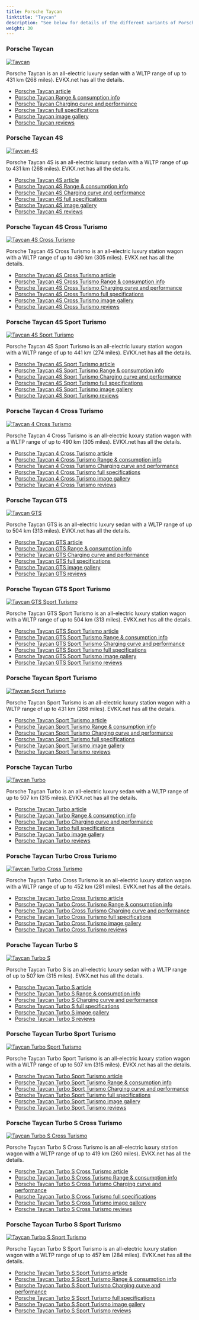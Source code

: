 ```yaml
---
title: Porsche Taycan
linktitle: "Taycan"
description: "See below for details of the different variants of Porsche Taycan"
weight: 30
---
```

### Porsche Taycan

<a href="/models/porsche/taycan/taycan/"><img src="https://media.evkx.net/multimedia/models/porsche/taycan/taycan/main_1_st.jpg" class="img-fluid" alt="Taycan" ></a>

Porsche Taycan is an all-electric luxury sedan with a WLTP range of up to 431 km (268 miles). EVKX.net has all the details. 

- [Porsche Taycan article](/models/porsche/taycan/taycan/)
- [Porsche Taycan Range & consumption info](/models/porsche/taycan/taycan/rangeandconsumption)
- [Porsche Taycan Charging curve and performance](/models/porsche/taycan/taycan/chargingcurve)
- [Porsche Taycan full specifications](/models/porsche/taycan/taycan/specifications)
- [Porsche Taycan image gallery](/models/porsche/taycan/taycan/gallery)
- [Porsche Taycan reviews](/models/porsche/taycan/taycan/reviews)

### Porsche Taycan 4S

<a href="/models/porsche/taycan/taycan_4s/"><img src="https://media.evkx.net/multimedia/models/porsche/taycan/taycan_4s/main_1_st.jpg" class="img-fluid" alt="Taycan 4S" ></a>

Porsche Taycan 4S is an all-electric luxury sedan with a WLTP range of up to 431 km (268 miles). EVKX.net has all the details. 

- [Porsche Taycan 4S article](/models/porsche/taycan/taycan_4s/)
- [Porsche Taycan 4S Range & consumption info](/models/porsche/taycan/taycan_4s/rangeandconsumption)
- [Porsche Taycan 4S Charging curve and performance](/models/porsche/taycan/taycan_4s/chargingcurve)
- [Porsche Taycan 4S full specifications](/models/porsche/taycan/taycan_4s/specifications)
- [Porsche Taycan 4S image gallery](/models/porsche/taycan/taycan_4s/gallery)
- [Porsche Taycan 4S reviews](/models/porsche/taycan/taycan_4s/reviews)

### Porsche Taycan 4S Cross Turismo

<a href="/models/porsche/taycan/taycan_4s_cross_turismo/"><img src="https://media.evkx.net/multimedia/models/porsche/taycan/taycan_4s_cross_turismo/main_1_st.jpg" class="img-fluid" alt="Taycan 4S Cross Turismo" ></a>

Porsche Taycan 4S Cross Turismo is an all-electric luxury station wagon with a WLTP range of up to 490 km (305 miles). EVKX.net has all the details. 

- [Porsche Taycan 4S Cross Turismo article](/models/porsche/taycan/taycan_4s_cross_turismo/)
- [Porsche Taycan 4S Cross Turismo Range & consumption info](/models/porsche/taycan/taycan_4s_cross_turismo/rangeandconsumption)
- [Porsche Taycan 4S Cross Turismo Charging curve and performance](/models/porsche/taycan/taycan_4s_cross_turismo/chargingcurve)
- [Porsche Taycan 4S Cross Turismo full specifications](/models/porsche/taycan/taycan_4s_cross_turismo/specifications)
- [Porsche Taycan 4S Cross Turismo image gallery](/models/porsche/taycan/taycan_4s_cross_turismo/gallery)
- [Porsche Taycan 4S Cross Turismo reviews](/models/porsche/taycan/taycan_4s_cross_turismo/reviews)

### Porsche Taycan 4S Sport Turismo

<a href="/models/porsche/taycan/taycan_4s_sport_turismo/"><img src="https://media.evkx.net/multimedia/models/porsche/taycan/taycan_4s_sport_turismo/main_1_st.jpg" class="img-fluid" alt="Taycan 4S Sport Turismo" ></a>

Porsche Taycan 4S Sport Turismo is an all-electric luxury station wagon with a WLTP range of up to 441 km (274 miles). EVKX.net has all the details. 

- [Porsche Taycan 4S Sport Turismo article](/models/porsche/taycan/taycan_4s_sport_turismo/)
- [Porsche Taycan 4S Sport Turismo Range & consumption info](/models/porsche/taycan/taycan_4s_sport_turismo/rangeandconsumption)
- [Porsche Taycan 4S Sport Turismo Charging curve and performance](/models/porsche/taycan/taycan_4s_sport_turismo/chargingcurve)
- [Porsche Taycan 4S Sport Turismo full specifications](/models/porsche/taycan/taycan_4s_sport_turismo/specifications)
- [Porsche Taycan 4S Sport Turismo image gallery](/models/porsche/taycan/taycan_4s_sport_turismo/gallery)
- [Porsche Taycan 4S Sport Turismo reviews](/models/porsche/taycan/taycan_4s_sport_turismo/reviews)

### Porsche Taycan 4 Cross Turismo

<a href="/models/porsche/taycan/taycan_4_cross_turismo/"><img src="https://media.evkx.net/multimedia/models/porsche/taycan/taycan_4_cross_turismo/main_1_st.jpg" class="img-fluid" alt="Taycan 4 Cross Turismo" ></a>

Porsche Taycan 4 Cross Turismo is an all-electric luxury station wagon with a WLTP range of up to 490 km (305 miles). EVKX.net has all the details. 

- [Porsche Taycan 4 Cross Turismo article](/models/porsche/taycan/taycan_4_cross_turismo/)
- [Porsche Taycan 4 Cross Turismo Range & consumption info](/models/porsche/taycan/taycan_4_cross_turismo/rangeandconsumption)
- [Porsche Taycan 4 Cross Turismo Charging curve and performance](/models/porsche/taycan/taycan_4_cross_turismo/chargingcurve)
- [Porsche Taycan 4 Cross Turismo full specifications](/models/porsche/taycan/taycan_4_cross_turismo/specifications)
- [Porsche Taycan 4 Cross Turismo image gallery](/models/porsche/taycan/taycan_4_cross_turismo/gallery)
- [Porsche Taycan 4 Cross Turismo reviews](/models/porsche/taycan/taycan_4_cross_turismo/reviews)

### Porsche Taycan GTS

<a href="/models/porsche/taycan/taycan_gts/"><img src="https://media.evkx.net/multimedia/models/porsche/taycan/taycan_gts/main_1_st.jpg" class="img-fluid" alt="Taycan GTS" ></a>

Porsche Taycan GTS is an all-electric luxury sedan with a WLTP range of up to 504 km (313 miles). EVKX.net has all the details. 

- [Porsche Taycan GTS article](/models/porsche/taycan/taycan_gts/)
- [Porsche Taycan GTS Range & consumption info](/models/porsche/taycan/taycan_gts/rangeandconsumption)
- [Porsche Taycan GTS Charging curve and performance](/models/porsche/taycan/taycan_gts/chargingcurve)
- [Porsche Taycan GTS full specifications](/models/porsche/taycan/taycan_gts/specifications)
- [Porsche Taycan GTS image gallery](/models/porsche/taycan/taycan_gts/gallery)
- [Porsche Taycan GTS reviews](/models/porsche/taycan/taycan_gts/reviews)

### Porsche Taycan GTS Sport Turismo

<a href="/models/porsche/taycan/taycan_gts_sport_turismo/"><img src="https://media.evkx.net/multimedia/models/porsche/taycan/taycan_gts_sport_turismo/main_1_st.jpg" class="img-fluid" alt="Taycan GTS Sport Turismo" ></a>

Porsche Taycan GTS Sport Turismo is an all-electric luxury station wagon with a WLTP range of up to 504 km (313 miles). EVKX.net has all the details. 

- [Porsche Taycan GTS Sport Turismo article](/models/porsche/taycan/taycan_gts_sport_turismo/)
- [Porsche Taycan GTS Sport Turismo Range & consumption info](/models/porsche/taycan/taycan_gts_sport_turismo/rangeandconsumption)
- [Porsche Taycan GTS Sport Turismo Charging curve and performance](/models/porsche/taycan/taycan_gts_sport_turismo/chargingcurve)
- [Porsche Taycan GTS Sport Turismo full specifications](/models/porsche/taycan/taycan_gts_sport_turismo/specifications)
- [Porsche Taycan GTS Sport Turismo image gallery](/models/porsche/taycan/taycan_gts_sport_turismo/gallery)
- [Porsche Taycan GTS Sport Turismo reviews](/models/porsche/taycan/taycan_gts_sport_turismo/reviews)

### Porsche Taycan Sport Turismo

<a href="/models/porsche/taycan/taycan_sport_turismo/"><img src="https://media.evkx.net/multimedia/models/porsche/taycan/taycan_sport_turismo/main_1_st.jpg" class="img-fluid" alt="Taycan Sport Turismo" ></a>

Porsche Taycan Sport Turismo is an all-electric luxury station wagon with a WLTP range of up to 431 km (268 miles). EVKX.net has all the details. 

- [Porsche Taycan Sport Turismo article](/models/porsche/taycan/taycan_sport_turismo/)
- [Porsche Taycan Sport Turismo Range & consumption info](/models/porsche/taycan/taycan_sport_turismo/rangeandconsumption)
- [Porsche Taycan Sport Turismo Charging curve and performance](/models/porsche/taycan/taycan_sport_turismo/chargingcurve)
- [Porsche Taycan Sport Turismo full specifications](/models/porsche/taycan/taycan_sport_turismo/specifications)
- [Porsche Taycan Sport Turismo image gallery](/models/porsche/taycan/taycan_sport_turismo/gallery)
- [Porsche Taycan Sport Turismo reviews](/models/porsche/taycan/taycan_sport_turismo/reviews)

### Porsche Taycan Turbo

<a href="/models/porsche/taycan/taycan_turbo/"><img src="https://media.evkx.net/multimedia/models/porsche/taycan/taycan_turbo/main_1_st.jpg" class="img-fluid" alt="Taycan Turbo" ></a>

Porsche Taycan Turbo is an all-electric luxury sedan with a WLTP range of up to 507 km (315 miles). EVKX.net has all the details. 

- [Porsche Taycan Turbo article](/models/porsche/taycan/taycan_turbo/)
- [Porsche Taycan Turbo Range & consumption info](/models/porsche/taycan/taycan_turbo/rangeandconsumption)
- [Porsche Taycan Turbo Charging curve and performance](/models/porsche/taycan/taycan_turbo/chargingcurve)
- [Porsche Taycan Turbo full specifications](/models/porsche/taycan/taycan_turbo/specifications)
- [Porsche Taycan Turbo image gallery](/models/porsche/taycan/taycan_turbo/gallery)
- [Porsche Taycan Turbo reviews](/models/porsche/taycan/taycan_turbo/reviews)

### Porsche Taycan Turbo Cross Turismo

<a href="/models/porsche/taycan/taycan_turbo_cross_turismo/"><img src="https://media.evkx.net/multimedia/models/porsche/taycan/taycan_turbo_cross_turismo/main_1_st.jpg" class="img-fluid" alt="Taycan Turbo Cross Turismo" ></a>

Porsche Taycan Turbo Cross Turismo is an all-electric luxury station wagon with a WLTP range of up to 452 km (281 miles). EVKX.net has all the details. 

- [Porsche Taycan Turbo Cross Turismo article](/models/porsche/taycan/taycan_turbo_cross_turismo/)
- [Porsche Taycan Turbo Cross Turismo Range & consumption info](/models/porsche/taycan/taycan_turbo_cross_turismo/rangeandconsumption)
- [Porsche Taycan Turbo Cross Turismo Charging curve and performance](/models/porsche/taycan/taycan_turbo_cross_turismo/chargingcurve)
- [Porsche Taycan Turbo Cross Turismo full specifications](/models/porsche/taycan/taycan_turbo_cross_turismo/specifications)
- [Porsche Taycan Turbo Cross Turismo image gallery](/models/porsche/taycan/taycan_turbo_cross_turismo/gallery)
- [Porsche Taycan Turbo Cross Turismo reviews](/models/porsche/taycan/taycan_turbo_cross_turismo/reviews)

### Porsche Taycan Turbo S

<a href="/models/porsche/taycan/taycan_turbo_s/"><img src="https://media.evkx.net/multimedia/models/porsche/taycan/taycan_turbo_s/main_1_st.jpg" class="img-fluid" alt="Taycan Turbo S" ></a>

Porsche Taycan Turbo S is an all-electric luxury sedan with a WLTP range of up to 507 km (315 miles). EVKX.net has all the details. 

- [Porsche Taycan Turbo S article](/models/porsche/taycan/taycan_turbo_s/)
- [Porsche Taycan Turbo S Range & consumption info](/models/porsche/taycan/taycan_turbo_s/rangeandconsumption)
- [Porsche Taycan Turbo S Charging curve and performance](/models/porsche/taycan/taycan_turbo_s/chargingcurve)
- [Porsche Taycan Turbo S full specifications](/models/porsche/taycan/taycan_turbo_s/specifications)
- [Porsche Taycan Turbo S image gallery](/models/porsche/taycan/taycan_turbo_s/gallery)
- [Porsche Taycan Turbo S reviews](/models/porsche/taycan/taycan_turbo_s/reviews)

### Porsche Taycan Turbo Sport Turismo

<a href="/models/porsche/taycan/taycan_turbo_sport_turismo/"><img src="https://media.evkx.net/multimedia/models/porsche/taycan/taycan_turbo_sport_turismo/main_1_st.jpg" class="img-fluid" alt="Taycan Turbo Sport Turismo" ></a>

Porsche Taycan Turbo Sport Turismo is an all-electric luxury station wagon with a WLTP range of up to 507 km (315 miles). EVKX.net has all the details. 

- [Porsche Taycan Turbo Sport Turismo article](/models/porsche/taycan/taycan_turbo_sport_turismo/)
- [Porsche Taycan Turbo Sport Turismo Range & consumption info](/models/porsche/taycan/taycan_turbo_sport_turismo/rangeandconsumption)
- [Porsche Taycan Turbo Sport Turismo Charging curve and performance](/models/porsche/taycan/taycan_turbo_sport_turismo/chargingcurve)
- [Porsche Taycan Turbo Sport Turismo full specifications](/models/porsche/taycan/taycan_turbo_sport_turismo/specifications)
- [Porsche Taycan Turbo Sport Turismo image gallery](/models/porsche/taycan/taycan_turbo_sport_turismo/gallery)
- [Porsche Taycan Turbo Sport Turismo reviews](/models/porsche/taycan/taycan_turbo_sport_turismo/reviews)

### Porsche Taycan Turbo S Cross Turismo

<a href="/models/porsche/taycan/taycan_turbo_s_cross_turismo/"><img src="https://media.evkx.net/multimedia/models/porsche/taycan/taycan_turbo_s_cross_turismo/main_1_st.jpg" class="img-fluid" alt="Taycan Turbo S Cross Turismo" ></a>

Porsche Taycan Turbo S Cross Turismo is an all-electric luxury station wagon with a WLTP range of up to 419 km (260 miles). EVKX.net has all the details. 

- [Porsche Taycan Turbo S Cross Turismo article](/models/porsche/taycan/taycan_turbo_s_cross_turismo/)
- [Porsche Taycan Turbo S Cross Turismo Range & consumption info](/models/porsche/taycan/taycan_turbo_s_cross_turismo/rangeandconsumption)
- [Porsche Taycan Turbo S Cross Turismo Charging curve and performance](/models/porsche/taycan/taycan_turbo_s_cross_turismo/chargingcurve)
- [Porsche Taycan Turbo S Cross Turismo full specifications](/models/porsche/taycan/taycan_turbo_s_cross_turismo/specifications)
- [Porsche Taycan Turbo S Cross Turismo image gallery](/models/porsche/taycan/taycan_turbo_s_cross_turismo/gallery)
- [Porsche Taycan Turbo S Cross Turismo reviews](/models/porsche/taycan/taycan_turbo_s_cross_turismo/reviews)

### Porsche Taycan Turbo S Sport Turismo

<a href="/models/porsche/taycan/taycan_turbo_s_sport_turismo/"><img src="https://media.evkx.net/multimedia/models/porsche/taycan/taycan_turbo_s_sport_turismo/main_1_st.jpg" class="img-fluid" alt="Taycan Turbo S Sport Turismo" ></a>

Porsche Taycan Turbo S Sport Turismo is an all-electric luxury station wagon with a WLTP range of up to 457 km (284 miles). EVKX.net has all the details. 

- [Porsche Taycan Turbo S Sport Turismo article](/models/porsche/taycan/taycan_turbo_s_sport_turismo/)
- [Porsche Taycan Turbo S Sport Turismo Range & consumption info](/models/porsche/taycan/taycan_turbo_s_sport_turismo/rangeandconsumption)
- [Porsche Taycan Turbo S Sport Turismo Charging curve and performance](/models/porsche/taycan/taycan_turbo_s_sport_turismo/chargingcurve)
- [Porsche Taycan Turbo S Sport Turismo full specifications](/models/porsche/taycan/taycan_turbo_s_sport_turismo/specifications)
- [Porsche Taycan Turbo S Sport Turismo image gallery](/models/porsche/taycan/taycan_turbo_s_sport_turismo/gallery)
- [Porsche Taycan Turbo S Sport Turismo reviews](/models/porsche/taycan/taycan_turbo_s_sport_turismo/reviews)

